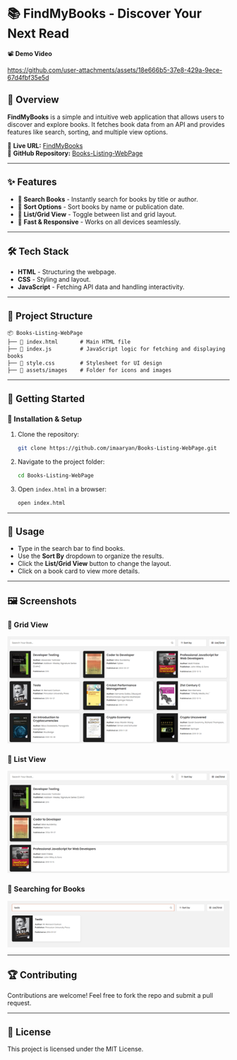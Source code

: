 # 📚 FindMyBooks - Discover Your Next Read

📽️ **Demo Video**  

 https://github.com/user-attachments/assets/18e666b5-37e8-429a-9ece-67d4fbf35e5d

## 🌟 Overview
**FindMyBooks** is a simple and intuitive web application that allows users to discover and explore books. It fetches book data from an API and provides features like search, sorting, and multiple view options.

🔗 **Live URL:** [FindMyBooks](https://find-my-books.vercel.app/)  
🔗 **GitHub Repository:** [Books-Listing-WebPage](https://github.com/imaaryan/Books-Listing-WebPage)

---

## ✨ Features
- 🔎 **Search Books** - Instantly search for books by title or author.
- 📑 **Sort Options** - Sort books by name or publication date.
- 📖 **List/Grid View** - Toggle between list and grid layout.
- 🚀 **Fast & Responsive** - Works on all devices seamlessly.

---

## 🛠️ Tech Stack
- **HTML** - Structuring the webpage.
- **CSS** - Styling and layout.
- **JavaScript** - Fetching API data and handling interactivity.

---

## 📂 Project Structure
```
📦 Books-Listing-WebPage
├── 📄 index.html       # Main HTML file
├── 📜 index.js         # JavaScript logic for fetching and displaying books
├── 🎨 style.css        # Stylesheet for UI design
├── 📂 assets/images    # Folder for icons and images
```

---

## 🚀 Getting Started
### 🔧 Installation & Setup
1. Clone the repository:
   ```bash
   git clone https://github.com/imaaryan/Books-Listing-WebPage.git
   ```
2. Navigate to the project folder:
   ```bash
   cd Books-Listing-WebPage
   ```
3. Open `index.html` in a browser:
   ```bash
   open index.html
   ```

---

## 📜 Usage
- Type in the search bar to find books.
- Use the **Sort By** dropdown to organize the results.
- Click the **List/Grid View** button to change the layout.
- Click on a book card to view more details.

---

## 🖼️ Screenshots
### 🎨 Grid View
![Grid View](assets/images/grid-view.png)

### 📃 List View
![List View](assets/images/list-view.png)

### 🔎 Searching for Books
![Search Demo](assets/images/search.png)

---

## 🏆 Contributing
Contributions are welcome! Feel free to fork the repo and submit a pull request.

---

## 📄 License
This project is licensed under the MIT License.



